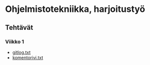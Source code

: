# Ohjelmistotekniikka, harjoitustyö
## Tehtävät
### Viikko 1

* [gitlog.txt](https://github.com/sofmakin/ot-harjoitustyo/blob/master/laskarit/viikko1/gitlog.txt)
* [komentorivi.txt](https://github.com/sofmakin/ot-harjoitustyo/blob/master/laskarit/viikko1/komentorivi.txt)

